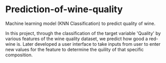 # Prediction-of-wine-quality
Machine learning model (KNN Classification) to predict quality of wine.

In this project, through the classification of the target variable 'Quality' by various features of the wine quality dataset, we predict how good a red-wine is.
Later developed a user interface to take inputs from user to enter new values for the feature to determine the quility of that specific composition.
